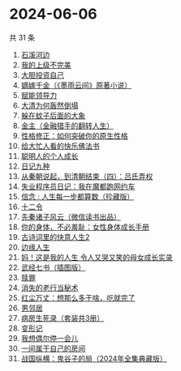 # 2024-06-06

共 31 条

<!-- BEGIN WEREAD -->
<!-- 最后更新时间 2024-06-06 11:01:25 +0800 -->
1. [石溪河边](https://weread.qq.com/web/bookDetail/72532ba0813ab8ddfg010058)
1. [我的上级不完美](https://weread.qq.com/web/bookDetail/c6c32e40813ab8df4g0116c5)
1. [大胆投资自己](https://weread.qq.com/web/bookDetail/a6732090813ab7c0dg016294)
1. [嫡嫁千金（《墨雨云间》原著小说）](https://weread.qq.com/web/bookDetail/e4b325506e6660fe4bd6750)
1. [赋能领导力](https://weread.qq.com/web/bookDetail/9f8329a07169806a9f8a622)
1. [大清为何轰然倒塌](https://weread.qq.com/web/bookDetail/45e32a60813ab8dfag0107ed)
1. [躲在蚊子后面的大象](https://weread.qq.com/web/bookDetail/bfc32800813ab883bg0165f3)
1. [金主（金融猎手的翻转人生）](https://weread.qq.com/web/bookDetail/e1732f70813ab8e15g014f2c)
1. [性格修正：如何突破你的原生性格](https://weread.qq.com/web/bookDetail/f9d321b0813ab6c6cg011882)
1. [给大忙人看的快乐佛法书](https://weread.qq.com/web/bookDetail/92b32b00813ab8ba3g016193)
1. [聪明人的个人成长](https://weread.qq.com/web/bookDetail/a6932fd0813ab6f21g018afa)
1. [日记九种](https://weread.qq.com/web/bookDetail/69c325e0813ab8d8fg0163bf)
1. [从秦朝说起，到清朝结束（四）：吕氏弄权](https://weread.qq.com/web/bookDetail/46d32cc0813ab8069g012453)
1. [失业程序员日记：我在魔都跑网约车](https://weread.qq.com/web/bookDetail/80432950813ab8e38g013445)
1. [信念 : 人生每一步都算数（珍藏版）](https://weread.qq.com/web/bookDetail/9e1326b0813ab8736g0119ec)
1. [十二令](https://weread.qq.com/web/bookDetail/1d232b80813ab8dedg012bc5)
1. [先秦诸子风云（微信读书出品）](https://weread.qq.com/web/bookDetail/a4232d50813ab87c8g0131c7)
1. [你的身体，不必羞耻：女性身体成长手册](https://weread.qq.com/web/bookDetail/32c32710813ab8c4ag0167a5)
1. [古诗词里的快意人生2](https://weread.qq.com/web/bookDetail/40f322e0813ab7efeg012ca0)
1. [边缘人生](https://weread.qq.com/web/bookDetail/3bb327e0813ab8a74g01439c)
1. [妈！这是我的人生 令人又哭又笑的母女成长实录](https://weread.qq.com/web/bookDetail/f6d32160813ab7e49g012e99)
1. [武经七书（插图版）](https://weread.qq.com/web/bookDetail/831322b072140b598310d3a)
1. [赎罪](https://weread.qq.com/web/bookDetail/52b32c30813ab8e37g0173ea)
1. [消失的老行当秘术](https://weread.qq.com/web/bookDetail/2a4322e0813ab8ba1g012038)
1. [红尘万丈：想那么多干啥，吃就完了](https://weread.qq.com/web/bookDetail/b3732fb0813ab8b8ag013c5d)
1. [男邻居](https://weread.qq.com/web/bookDetail/750323e0813ab8c4bg013c1e)
1. [病房生死录（套装共3册）](https://weread.qq.com/web/bookDetail/4c632b60813ab8df3g0158f7)
1. [变形记](https://weread.qq.com/web/bookDetail/f8832a20720c40caf885237)
1. [我想偶尔停一会儿](https://weread.qq.com/web/bookDetail/57432ab0813ab7d21g018fbb)
1. [一间属于自己的房间](https://weread.qq.com/web/bookDetail/aa0327a0813ab8e07g013eb2)
1. [战国纵横：鬼谷子的局（2024年全集典藏版）](https://weread.qq.com/web/bookDetail/21132100813ab8c02g018dbc)
<!-- END WEREAD -->